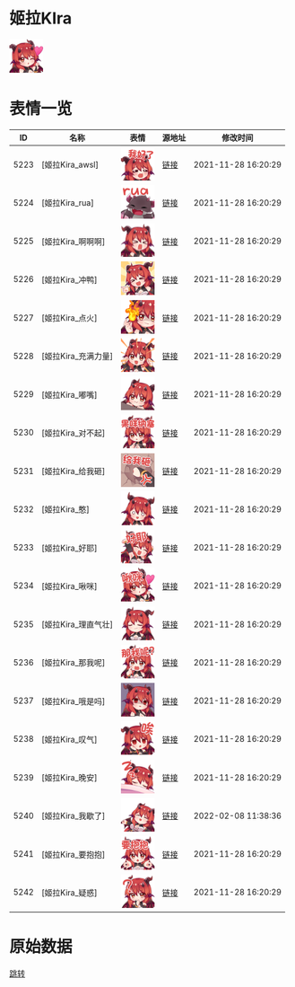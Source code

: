 # 姬拉KIra

<img src="./cover.png" height="60" alt="cover" />

# 表情一览

|ID|名称|表情|源地址|修改时间|
|----|----|----|----|----|
|5223|[姬拉Kira_awsl]|<img src="./pic/005223_%5B姬拉Kira_awsl%5D.png" height="60" alt="awsl"/>|[链接](http://i0.hdslb.com/bfs/emote/399a40e5565d71cc03f1283bbfeb4353da451c51.png)|2021-11-28 16:20:29|
|5224|[姬拉Kira_rua]|<img src="./pic/005224_%5B姬拉Kira_rua%5D.png" height="60" alt="rua"/>|[链接](http://i0.hdslb.com/bfs/emote/849abd0e84333697bdaa8d44407c02527bba91db.png)|2021-11-28 16:20:29|
|5225|[姬拉Kira_啊啊啊]|<img src="./pic/005225_%5B姬拉Kira_啊啊啊%5D.png" height="60" alt="啊啊啊"/>|[链接](http://i0.hdslb.com/bfs/emote/4af1a498420a1cbc3c65243f3726174923ed55fd.png)|2021-11-28 16:20:29|
|5226|[姬拉Kira_冲鸭]|<img src="./pic/005226_%5B姬拉Kira_冲鸭%5D.png" height="60" alt="冲鸭"/>|[链接](http://i0.hdslb.com/bfs/emote/e7c96b2da9cbf2ba9ba3ca237dedf45278656a53.png)|2021-11-28 16:20:29|
|5227|[姬拉Kira_点火]|<img src="./pic/005227_%5B姬拉Kira_点火%5D.png" height="60" alt="点火"/>|[链接](http://i0.hdslb.com/bfs/emote/619fbc8762f863aae92ade4f4669158b0ce0aa37.png)|2021-11-28 16:20:29|
|5228|[姬拉Kira_充满力量]|<img src="./pic/005228_%5B姬拉Kira_充满力量%5D.png" height="60" alt="充满力量"/>|[链接](http://i0.hdslb.com/bfs/emote/7bb663aaed78f48c54b1afe3b3e024f1cf6300aa.png)|2021-11-28 16:20:29|
|5229|[姬拉Kira_嘟嘴]|<img src="./pic/005229_%5B姬拉Kira_嘟嘴%5D.png" height="60" alt="嘟嘴"/>|[链接](http://i0.hdslb.com/bfs/emote/976bc05e70a81903da8f9706269ca2dd21c94244.png)|2021-11-28 16:20:29|
|5230|[姬拉Kira_对不起]|<img src="./pic/005230_%5B姬拉Kira_对不起%5D.png" height="60" alt="对不起"/>|[链接](http://i0.hdslb.com/bfs/emote/bf3eabeaf143b7a85da39958e72119a5f3da943a.png)|2021-11-28 16:20:29|
|5231|[姬拉Kira_给我砸]|<img src="./pic/005231_%5B姬拉Kira_给我砸%5D.png" height="60" alt="给我砸"/>|[链接](http://i0.hdslb.com/bfs/emote/2c59669e38d5a6e3631ac539d224aa40232542cb.png)|2021-11-28 16:20:29|
|5232|[姬拉Kira_憨]|<img src="./pic/005232_%5B姬拉Kira_憨%5D.png" height="60" alt="憨"/>|[链接](http://i0.hdslb.com/bfs/emote/55b5e5ce0fab18528bc2611896ed0f2f6e083380.png)|2021-11-28 16:20:29|
|5233|[姬拉Kira_好耶]|<img src="./pic/005233_%5B姬拉Kira_好耶%5D.png" height="60" alt="好耶"/>|[链接](http://i0.hdslb.com/bfs/emote/799f3913bc60d3fc7c634f3b7829d5b63674a277.png)|2021-11-28 16:20:29|
|5234|[姬拉Kira_啾咪]|<img src="./pic/005234_%5B姬拉Kira_啾咪%5D.png" height="60" alt="啾咪"/>|[链接](http://i0.hdslb.com/bfs/emote/88b7c352789cd0281ba673557bec1765af702c96.png)|2021-11-28 16:20:29|
|5235|[姬拉Kira_理直气壮]|<img src="./pic/005235_%5B姬拉Kira_理直气壮%5D.png" height="60" alt="理直气壮"/>|[链接](http://i0.hdslb.com/bfs/emote/79cc077974416d96bf31960568a8dedaed34d7d4.png)|2021-11-28 16:20:29|
|5236|[姬拉Kira_那我呢]|<img src="./pic/005236_%5B姬拉Kira_那我呢%5D.png" height="60" alt="那我呢"/>|[链接](http://i0.hdslb.com/bfs/emote/a42793b79d449776b430a04131544bff47b63dbe.png)|2021-11-28 16:20:29|
|5237|[姬拉Kira_哦是吗]|<img src="./pic/005237_%5B姬拉Kira_哦是吗%5D.png" height="60" alt="哦是吗"/>|[链接](http://i0.hdslb.com/bfs/emote/8f0b5d114ddb0f80be63d1753b5dc96a3b22cfbf.png)|2021-11-28 16:20:29|
|5238|[姬拉Kira_叹气]|<img src="./pic/005238_%5B姬拉Kira_叹气%5D.png" height="60" alt="叹气"/>|[链接](http://i0.hdslb.com/bfs/emote/63bc6868965cffb7d40816ced94d5d1706d28de7.png)|2021-11-28 16:20:29|
|5239|[姬拉Kira_晚安]|<img src="./pic/005239_%5B姬拉Kira_晚安%5D.png" height="60" alt="晚安"/>|[链接](http://i0.hdslb.com/bfs/emote/1fe7b714960ec23f31a767f62d5531f040ec622d.png)|2021-11-28 16:20:29|
|5240|[姬拉Kira_我歇了]|<img src="./pic/005240_%5B姬拉Kira_我歇了%5D.png" height="60" alt="我歇了"/>|[链接](http://i0.hdslb.com/bfs/emote/37bed6dbe4b989fa37682832b24fb50f790b3317.png)|2022-02-08 11:38:36|
|5241|[姬拉Kira_要抱抱]|<img src="./pic/005241_%5B姬拉Kira_要抱抱%5D.png" height="60" alt="要抱抱"/>|[链接](http://i0.hdslb.com/bfs/emote/d0e573f7130debc06e0136c6bba757726150b5c4.png)|2021-11-28 16:20:29|
|5242|[姬拉Kira_疑惑]|<img src="./pic/005242_%5B姬拉Kira_疑惑%5D.png" height="60" alt="疑惑"/>|[链接](http://i0.hdslb.com/bfs/emote/7d20194953fd444a63d28b620bfdccc5d4263cd4.png)|2021-11-28 16:20:29|

# 原始数据

[跳转](./raw.json)

